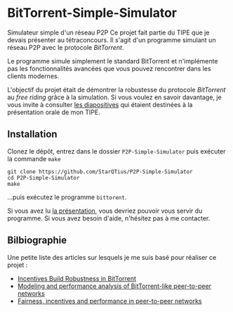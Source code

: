 # BitTorrent-Simple-Simulator

Simulateur simple d'un réseau P2P
Ce projet fait partie du TIPE que je devais présenter au tétraconcours. Il s'agit d'un programme simulant un réseau P2P avec le protocole _BitTorrent_.

Le programme simule simplement le standard BitTorrent et n'implémente pas les fonctionnalités avancées que vous pouvez rencontrer dans les clients modernes.

L'objectif du projet était de démontrer la robustesse du protocole _BitTorrent_ au _free riding_ grâce à la simulation. Si vous voulez en savoir davantage, je vous invite à consulter [les diapositives](https://github.com/StarQTius/P2P-Simple-Simulator/blob/master/biblio/Pr%C3%A9sentation.pdf) qui étaient destinées à la présentation orale de mon TIPE.

## Installation
Clonez le dépôt, entrez dans le dossier `P2P-Simple-Simulator` puis exécuter la commande `make`
```
git clone https://github.com/StarQTius/P2P-Simple-Simulator
cd P2P-Simple-Simulator
make
```
...puis exécutez le programme `bittorent`.

Si vous avez lu [la présentation](https://github.com/StarQTius/P2P-Simple-Simulator/blob/master/biblio/Pr%C3%A9sentation.pdf), vous devriez pouvoir vous servir du programme. Si vous avez besoin d'aide, n'hésitez pas à me contacter.

## Bilbiographie

Une petite liste des articles sur lesquels je me suis basé pour réaliser ce projet :
- [Incentives Build Robustness in BitTorrent](http://bittorrent.org/bittorrentecon.pdf)
- [Modeling and performance analysis of BitTorrent-like peer-to-peer networks](https://dl.acm.org/doi/10.1145/1030194.1015508)
- [Fairness, incentives and performance in peer-to-peer networks](https://citeseerx.ist.psu.edu/viewdoc/download?doi=10.1.1.121.9069&rep=rep1&type=pdf)
